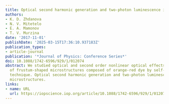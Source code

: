 ```yaml
---
title: Optical second harmonic generation and two-photon luminescence in organic microstructures
authors:
- K. D. Zhdanova
- N. V. Mitetelo
- E. A. Mamonov
- T. V. Murzina
date: '2017-11-01'
publishDate: '2025-03-15T17:36:10.937183Z'
publication_types:
- article-journal
publication: '*Journal of Physics: Conference Series*'
doi: 10.1088/1742-6596/929/1/012074
abstract: We studied optical and second order nonlinear optical effects in arrays
  of frustum-shaped microstructures composed of orange-red dye by self-assembling
  technique. Optical second harmonic generation and two-photon luminescence in organic
  microstructures.
links:
- name: URL
  url: https://iopscience.iop.org/article/10.1088/1742-6596/929/1/012074
---
```

